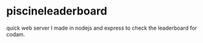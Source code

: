# piscineleaderboard
quick web server I made in nodejs and express to check the leaderboard for codam.
